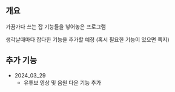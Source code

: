 ## 개요
가끔가다 쓰는 잡 기능들을 넣어놓은 프로그램

생각날때마다 잡다한 기능을 추가할 예정 (혹시 필요한 기능이 있으면 쪽지)

## 추가 기능
* 2024_03_29
  * 유튜브 영상 및 음원 다운 기능 추가
